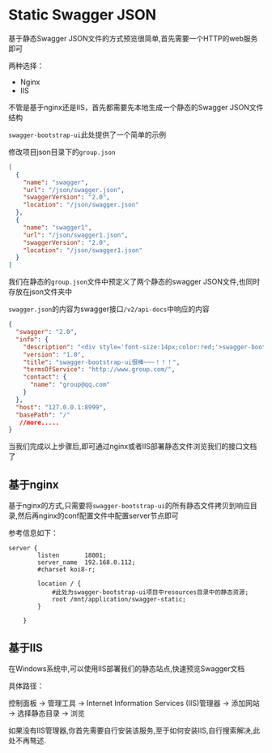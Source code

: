 # Static Swagger JSON

基于静态Swagger JSON文件的方式预览很简单,首先需要一个HTTP的web服务即可

两种选择：

- Nginx
- IIS

不管是基于nginx还是IIS，首先都需要先本地生成一个静态的Swagger JSON文件结构

`swagger-bootstrap-ui`此处提供了一个简单的示例

修改项目json目录下的`group.json`

```json
[
  {
    "name": "swagger",
    "url": "/json/swagger.json",
    "swaggerVersion": "2.0",
    "location": "/json/swagger.json"
  },
  {
    "name": "swagger1",
    "url": "/json/swagger1.json",
    "swaggerVersion": "2.0",
    "location": "/json/swagger1.json"
  }
]
```

我们在静态的`group.json`文件中预定义了两个静态的swagger JSON文件,也同时存放在json文件夹中

`swagger.json`的内容为swagger接口`/v2/api-docs`中响应的内容

```json
{
  "swagger": "2.0",
  "info": {
    "description": "<div style='font-size:14px;color:red;'>swagger-bootstrap-ui-demo RESTful APIs</div>",
    "version": "1.0",
    "title": "swagger-bootstrap-ui很棒~~~！！！",
    "termsOfService": "http://www.group.com/",
    "contact": {
      "name": "group@qq.com"
    }
  },
  "host": "127.0.0.1:8999",
  "basePath": "/"
   //more.....
}
```

当我们完成以上步骤后,即可通过nginx或者IIS部署静态文件浏览我们的接口文档了

## 基于nginx

基于nginx的方式,只需要将`swagger-bootstrap-ui`的所有静态文件拷贝到响应目录,然后再nginx的conf配置文件中配置server节点即可

参考信息如下：

```shell
server {
        listen       18001;
        server_name  192.168.0.112;
        #charset koi8-r;

        location / {
            #此处为swagger-bootstrap-ui项目中resources目录中的静态资源;
            root /mnt/application/swagger-static;
        }

    }

```

## 基于IIS

在Windows系统中,可以使用IIS部署我们的静态站点,快速预览Swagger文档

具体路径：

控制面板 -> 管理工具 -> Internet Information Services (IIS)管理器 -> 添加网站 -> 选择静态目录 -> 浏览

如果没有IIS管理器,你首先需要自行安装该服务,至于如何安装IIS,自行搜索解决,此处不再骜述.